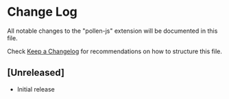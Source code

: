 # Change Log

All notable changes to the "pollen-js" extension will be documented in this file.

Check [Keep a Changelog](http://keepachangelog.com/) for recommendations on how to structure this file.

## [Unreleased]

- Initial release